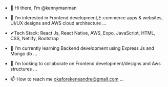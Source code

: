 - 👋 Hi there, I’m @kennymanman
- 👀 I’m interested in Frontend development,E-commerce apps & websites, UI/UX designs and AWS cloud architecture ...
- ✔Tech Stack: React Js, React Native, AWS, Expo, JavaScript, HTML, CSS, Netlify, Bootstrap 

- 🌱 I’m currently learning Backend development using Express Js and Mongo db  ...
- 💞️ I’m looking to collaborate on Frontend development/designs and Aws structures ...
- 📫 How to reach me okaforekeneandre@gmail.com ...

<!---
kennymanman/kennymanman is a ✨ special ✨ repository because its `README.md` (this file) appears on your GitHub profile.
You can click the Preview link to take a look at your changes.
--->
